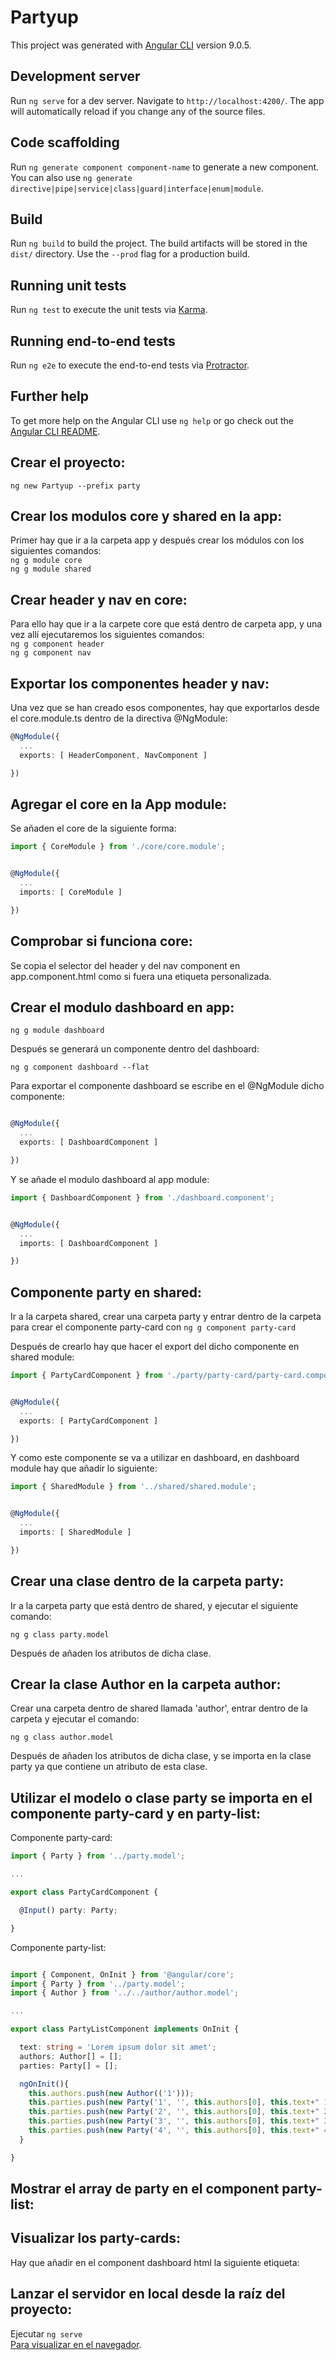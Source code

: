 # Partyup

This project was generated with [Angular CLI](https://github.com/angular/angular-cli) version 9.0.5.

## Development server

Run `ng serve` for a dev server. Navigate to `http://localhost:4200/`. The app will automatically reload if you change any of the source files.

## Code scaffolding

Run `ng generate component component-name` to generate a new component. You can also use `ng generate directive|pipe|service|class|guard|interface|enum|module`.

## Build

Run `ng build` to build the project. The build artifacts will be stored in the `dist/` directory. Use the `--prod` flag for a production build.

## Running unit tests

Run `ng test` to execute the unit tests via [Karma](https://karma-runner.github.io).

## Running end-to-end tests

Run `ng e2e` to execute the end-to-end tests via [Protractor](http://www.protractortest.org/).

## Further help

To get more help on the Angular CLI use `ng help` or go check out the [Angular CLI README](https://github.com/angular/angular-cli/blob/master/README.md).


## Crear el proyecto:
`ng new Partyup --prefix party`<br>

## Crear los modulos core y shared en la app:
Primer hay que ir a la carpeta app y después crear los módulos con los siguientes comandos:<br>
`ng g module core`<br>
`ng g module shared`<br>

## Crear header y nav en core:
Para ello hay que ir a la carpete core que está dentro de carpeta app, y una vez allí ejecutaremos los siguientes comandos:<br>
`ng g component header`<br>
`ng g component nav`<br>

## Exportar los componentes header y nav:
Una vez que se han creado esos componentes, hay que exportarlos desde el core.module.ts dentro de la directiva @NgModule:

```ts
@NgModule({
  ...
  exports: [ HeaderComponent, NavComponent ]

})
```

## Agregar el core en la App module:

Se añaden el core de la siguiente forma:

```ts
import { CoreModule } from './core/core.module';


@NgModule({
  ...
  imports: [ CoreModule ]

})
```

## Comprobar si funciona core:
Se copia el selector del header y del nav component en app.component.html como si fuera una etiqueta personalizada.

## Crear el modulo dashboard en app:

`ng g module dashboard`<br>

Después se generará un componente dentro del dashboard:<br>

`ng g component dashboard --flat`<br>

Para exportar el componente dashboard se escribe en el @NgModule dicho componente:<br>

```ts

@NgModule({
  ...
  exports: [ DashboardComponent ]

})
```

Y se añade el modulo dashboard al app module:<br>

```ts
import { DashboardComponent } from './dashboard.component';


@NgModule({
  ...
  imports: [ DashboardComponent ]

})
```

## Componente party en shared:

Ir a la carpeta shared, crear una carpeta party y entrar dentro de la carpeta para crear el componente party-card con `ng g component party-card`<br>

Después de crearlo hay que hacer el export del dicho componente en shared module:

```ts
import { PartyCardComponent } from './party/party-card/party-card.component';


@NgModule({
  ...
  exports: [ PartyCardComponent ]

})
```

Y como este componente se va a utilizar en dashboard, en dashboard module hay que añadir lo siguiente:

```ts
import { SharedModule } from '../shared/shared.module';


@NgModule({
  ...
  imports: [ SharedModule ]

})
```

## Crear una clase dentro de la carpeta party:

Ir a la carpeta party que está dentro de shared, y ejecutar el siguiente comando:<br>

`ng g class party.model`<br>

Después de añaden los atributos de dicha clase.<br>

## Crear la clase Author en la carpeta author:

Crear una carpeta dentro de shared llamada 'author', entrar dentro de la carpeta y ejecutar el comando:<br>

`ng g class author.model`<br>

Después de añaden los atributos de dicha clase, y se importa en la clase party ya que contiene un atributo de esta clase.<br>

## Utilizar el modelo o clase party se importa en el componente party-card y en party-list:

Componente party-card:<br>

```ts
import { Party } from '../party.model';

...

export class PartyCardComponent {

  @Input() party: Party;

}
```

Componente party-list:<br>

```ts

import { Component, OnInit } from '@angular/core';
import { Party } from '../party.model';
import { Author } from '../../author/author.model';

...

export class PartyListComponent implements OnInit {

  text: string = 'Lorem ipsum dolor sit amet';
  authors: Author[] = [];
  parties: Party[] = [];

  ngOnInit(){
    this.authors.push(new Author(('1')));
    this.parties.push(new Party('1', '', this.authors[0], this.text+" 1", '16/04/2020'));
    this.parties.push(new Party('2', '', this.authors[0], this.text+" 2", '16/04/2020'));
    this.parties.push(new Party('3', '', this.authors[0], this.text+" 3", '16/04/2020'));
    this.parties.push(new Party('4', '', this.authors[0], this.text+" 4", '16/04/2020'));
  }

}

```

## Mostrar el array de party en el component party-list:

<section class="party_card">
  <partyup-party-card [party]="parties[0]"></partyup-party-card>
  <partyup-party-card [party]="parties[1]"></partyup-party-card>
  <partyup-party-card [party]="parties[2]"></partyup-party-card>
  <partyup-party-card [party]="parties[3]"></partyup-party-card>
</section>

## Visualizar los party-cards:

Hay que añadir en el component dashboard html la siguiente etiqueta:

<partyup-party-list></partyup-party-list>

## Lanzar el servidor en local desde la raíz del proyecto:

Ejecutar `ng serve` <br>
[Para visualizar en el navegador](https://localhost:4200/).

